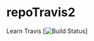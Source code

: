 # repoTravis2 
Learn Travis [![Build Status](https://travis-ci.org/casaki/repoTravis2.svg?branch=master)]
